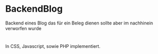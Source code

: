 # BackendBlog
Backend eines Blog das für ein Beleg dienen sollte aber im nachhinein verworfen wurde
#
In CSS, Javascript, sowie PHP implementiert.